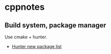 # cppnotes
## Build system, package manager
Use cmake + hunter.
- [Hunter new package list](https://docs.hunter.sh/en/latest/packages.html)

